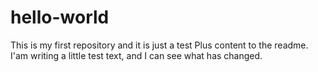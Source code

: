 # hello-world
This is my first repository and it is just a test
Plus content to the readme.
I'am writing a little test text, and I can see what has changed.
